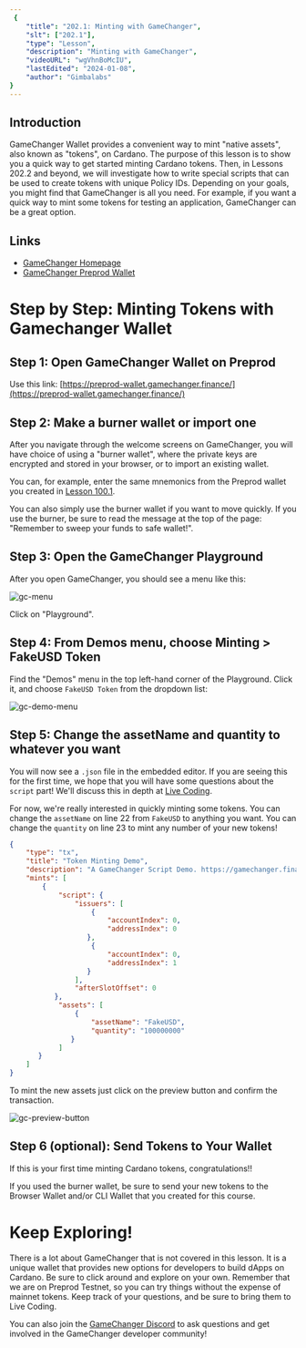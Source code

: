 ```yaml
---
 {
	"title": "202.1: Minting with GameChanger",
	"slt": ["202.1"],
	"type": "Lesson",
	"description": "Minting with GameChanger",
    "videoURL": "wgVhnBoMcIU",
	"lastEdited": "2024-01-08",
	"author": "Gimbalabs"
}
---
```



## Introduction
GameChanger Wallet provides a convenient way to mint "native assets", also known as "tokens", on Cardano. The purpose of this lesson is to show you a quick way to get started minting Cardano tokens. Then, in Lessons 202.2 and beyond, we will investigate how to write special scripts that can be used to create tokens with unique Policy IDs. Depending on your goals, you might find that GameChanger is all you need. For example, if you want a quick way to mint some tokens for testing an application, GameChanger can be a great option.

## Links
- [GameChanger Homepage](https://gamechanger.finance/)
- [GameChanger Preprod Wallet](https://preprod-wallet.gamechanger.finance/)


# Step by Step: Minting Tokens with Gamechanger Wallet


## Step 1: Open GameChanger Wallet on Preprod
Use this link: [https://preprod-wallet.gamechanger.finance/](https://preprod-wallet.gamechanger.finance/)


## Step 2: Make a burner wallet or import one
After you navigate through the welcome screens on GameChanger, you will have choice of using a "burner wallet", where the private keys are encrypted and stored in your browser, or to import an existing wallet.

You can, for example, enter the same mnemonics from the Preprod wallet you created in [Lesson 100.1](/modules/100/1001).

You can also simply use the burner wallet if you want to move quickly. If you use the burner, be sure to read the message at the top of the page: "Remember to sweep your funds to safe wallet!".


## Step 3: Open the GameChanger Playground
After you open GameChanger, you should see a menu like this:

![gc-menu](/module202/gc-menu.png)

Click on "Playground".


## Step 4: From Demos menu, choose Minting > FakeUSD Token
Find the "Demos" menu in the top left-hand corner of the Playground. Click it, and choose `FakeUSD Token` from the dropdown list:

![gc-demo-menu](/module202/gc-demo-menu.png)


## Step 5: Change the assetName and quantity to whatever you want
You will now see a `.json` file in the embedded editor. If you are seeing this for the first time, we hope that you will have some questions about the `script` part! We'll discuss this in depth at [Live Coding](/live-coding).

For now, we're really interested in quickly minting some tokens. You can change the `assetName` on line 22 from `FakeUSD` to anything you want. You can change the `quantity` on line 23 to mint any number of your new tokens!

```json
{
    "type": "tx",
    "title": "Token Minting Demo",
    "description": "A GameChanger Script Demo. https://gamechanger.finance/ . To mint tokens you need monetary emission rules or 'scripts'. Here for adding public keys as whitnesses you can use accountIndex and addressIndex derivation. (0,0 is your address public key). Also you can define from an until when to mint with afterSlotOffset and beforeSlotOffset",
    "mints": [
        {
            "script": {
                "issuers": [
                    {
                        "accountIndex": 0,
                        "addressIndex": 0
                   },
                    {
                        "accountIndex": 0,
                        "addressIndex": 1
                   }
                ],
                "afterSlotOffset": 0
           },
            "assets": [
                {
                    "assetName": "FakeUSD",
                    "quantity": "100000000"
               }
            ]
       }
    ]
}
```

To mint the new assets just click on the preview button and confirm the transaction.

![gc-preview-button](/module202/gc-preview-button.png)


## Step 6 (optional): Send Tokens to Your Wallet
If this is your first time minting Cardano tokens, congratulations!!

If you used the burner wallet, be sure to send your new tokens to the Browser Wallet and/or CLI Wallet that you created for this course.

# Keep Exploring!
There is a lot about GameChanger that is not covered in this lesson. It is a unique wallet that provides new options for developers to build dApps on Cardano. Be sure to click around and explore on your own. Remember that we are on Preprod Testnet, so you can try things without the expense of mainnet tokens. Keep track of your questions, and be sure to bring them to Live Coding.

You can also join the [GameChanger Discord](https://dsc.gg/gamechanger) to ask questions and get involved in the GameChanger developer community!
